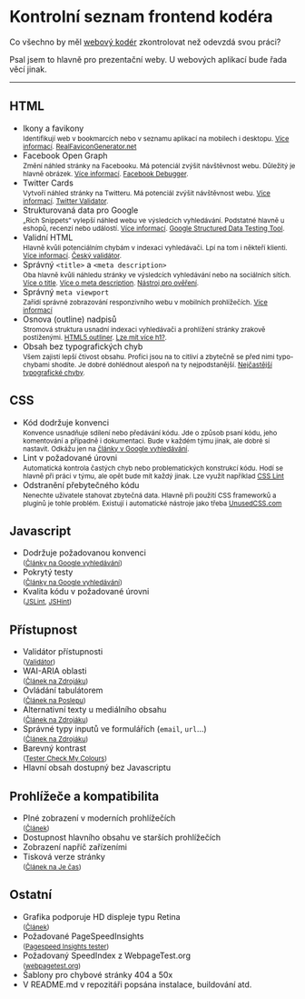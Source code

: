 # Kontrolní seznam frontend kodéra

Co všechno by měl [webový kodér](/prirucka/webovy-koder) zkontrolovat než odevzdá svou práci?

Psal jsem to hlavně pro prezentační weby. U webových aplikací bude řada věcí jinak.

---

## HTML

- Ikony a favikony  
<small>Identifikují web v bookmarcích nebo v seznamu aplikací na mobilech i desktopu. [Více informací](http://jecas.cz/favicon). [RealFaviconGenerator.net](http://realfavicongenerator.net/ "Real Favicon Generator")</small>
- Facebook Open Graph  
<small>Změní náhled stránky na Facebooku. Má potenciál zvýšit návštěvnost webu. Důležitý je hlavně obrázek. [Více informací](http://jecas.cz/nahled-odkazu "Je čas: Náhled odkazu při sdílení na sociálních sítích"). [Facebook Debugger](https://developers.facebook.com/tools/debug/ "Facebook Debugger").</small>
- Twitter Cards  
<small>Vytvoří náhled stránky na Twitteru. Má potenciál zvýšit návštěvnost webu. [Více informací](http://jecas.cz/nahled-odkazu "Je čas: Náhled odkazu při sdílení na sociálních sítích"). [Twitter Validator](https://cards-dev.twitter.com/validator "Card validator").</small>
- Strukturovaná data pro Google  
<small>„Rich Snippets“ vylepší náhled webu ve výsledcích vyhledávání. Podstatné hlavně u eshopů, recenzí nebo událostí. [Více informací](http://www.vzhurudolu.cz/prirucka/rich-snippets "Rich Snippets"). [Google Structured Data Testing Tool](https://developers.google.com/structured-data/testing-tool/).</small>
- Validní HTML  
<small>Hlavně kvůli potenciálním chybám v indexaci vyhledávači. Lpí na tom i někteří klienti.  [Více informací](http://jecas.cz/validita). [Český validátor](http://validator.webylon.info/).</small>
- Správný `<title>` a `<meta description>`  
<small>Oba hlavně kvůli náhledu stránky ve výsledcích vyhledávání nebo na sociálních sítích. [Více o title](https://moz.com/learn/seo/title-tag). [Více o meta description](https://moz.com/learn/seo/meta-description). [Nástroj pro ověření](http://www.w3.org/2003/12/semantic-extractor.html "W3 Semantic Extractor").</small>
- Správný `meta viewport`  
<small>Zařídí správné zobrazování responzivního webu v mobilních prohlížečích. [Více informací](viewport-meta.md "Meta Viewport")</small>
- Osnova (outline) nadpisů  
<small>Stromová struktura usnadní indexaci vyhledávači a prohlížení stránky zrakově postiženými. [HTML5 outliner](https://gsnedders.html5.org/outliner/ "HTML5 Outliner"). [Lze mít více h1?]( http://www.vzhurudolu.cz/blog/25-vice-h1).</small>
- Obsah bez typografických chyb  
<small>Všem zajistí lepší čtivost obsahu. Profíci jsou na to citliví a zbytečně se před nimi typo-chybami shodíte. Je dobré dohlédnout alespoň na ty nejpodstanější. [Nejčastější typografické chyby](http://typografie.wz.cz/chyby.html).</small>

## CSS

- Kód dodržuje konvenci  
<small>Konvence usnadňuje sdílení nebo předávání kódu. Jde o způsob psaní kódu, jeho komentování a případně i dokumentaci. Bude v každém týmu jinak, ale dobré si nastavit. Odkážu jen na [články v Google vyhledávání](https://www.google.cz/webhp?ion=1&espv=2&ie=UTF-8#q=css%20code%20standards).</small>
- Lint v požadované úrovni  
<small>Automatická kontrola častých chyb nebo problematických konstrukcí kódu. Hodí se hlavně při práci v týmu, ale opět bude mít každý jinak. Lze využít například [CSS Lint](http://csslint.net/)</small>
- Odstranění přebytečného kódu  
<small>Nenechte uživatele stahovat zbytečná data. Hlavně při použití CSS frameworků a pluginů je tohle problém. Existují i automatické nástroje jako třeba [UnusedCSS.com](https://unused-css.com/)</small>

## Javascript

- Dodržuje požadovanou konvenci  
<small>([Články na Google vyhledávání](https://www.google.cz/webhp?ion=1&espv=2&ie=UTF-8#q=javascript%20code%20standards))</small>
- Pokrytý testy  
<small>([Články na Google vyhledávání](https://www.google.cz/webhp?ion=1&espv=2&ie=UTF-8#q=javascript%20unit%20testing))</small>
- Kvalita kódu v požadované úrovni  
<small>([JSLint](http://www.jslint.com/), [JSHint](http://jshint.com/))</small>

## Přístupnost

- Validátor přístupnosti  
<small>([Validátor](http://achecker.ca/checker/index.php))</small>
- WAI-ARIA oblasti  
<small>([Článek na Zdrojáku](https://www.zdrojak.cz/clanky/pristupnost-ria-strukturovani-dokumentu-a-pristupnost-z-klavesnice/))</small>
- Ovládání tabulátorem  
<small>([Článek na Poslepu](http://poslepu.blogspot.cz/2010/06/zvyraznujete-odkazy-pri-ovladani-webu-z.html))</small>
- Alternativní texty u mediálního obsahu  
<small>([Článek na Zdrojáku](https://www.zdrojak.cz/clanky/pristupnost-html5-textove-alternativy-obrazku-1-2-teorie/))</small>
- Správné typy inputů ve formulářích  (`email`, `url`…)  
<small>([Článek na Zdrojáku](https://www.zdrojak.cz/clanky/formulare-html5-nove-inputy/))</small>
- Barevný kontrast  
<small>([Tester Check My Colours](http://www.checkmycolours.com/))</small>
- Hlavní obsah dostupný bez Javascriptu

## Prohlížeče a kompatibilita

- Plné zobrazení v moderních prohlížečích  
<small>([Článek](http://www.vzhurudolu.cz/prirucka/jak-testovat-responzivni-weby "Jak testovat responzivní weby"))</small>
- Dostupnost hlavního obsahu ve starších prohlížečích  
- Zobrazení napříč zařízeními  
- Tisková verze stránky  
<small>([Článek na Je čas](http://jecas.cz/tisk "Tisk stránky"))</small>

## Ostatní

- Grafika podporuje HD displeje typu Retina  
<small>([Článek](http://www.vzhurudolu.cz/prirucka/css-pixel "CSS pixel"))</small>
- Požadované PageSpeedInsights  
<small>([Pagespeed Insights tester](https://developers.google.com/speed/pagespeed/insights/?hl=cs))</small>
- Požadovaný SpeedIndex z WebpageTest.org  
<small>([webpagetest.org](http://www.webpagetest.org/))</small>
- Šablony pro chybové stránky 404 a 50x  
- V README.md v repozitáři popsána instalace, buildování atd.
